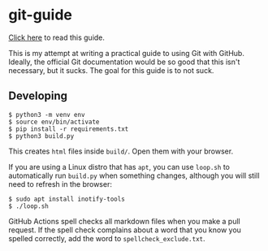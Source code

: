# git-guide

[Click here](https://akuli.github.io/git-guide/) to read this guide.

This is my attempt at writing a practical guide to using Git with GitHub.
Ideally, the official Git documentation would be so good that this isn't necessary, but it sucks.
The goal for this guide is to not suck.


## Developing

```
$ python3 -m venv env
$ source env/bin/activate
$ pip install -r requirements.txt
$ python3 build.py
```

This creates `html` files inside `build/`. Open them with your browser.

If you are using a Linux distro that has `apt`, you can use `loop.sh` to
automatically run `build.py` when something changes,
although you will still need to refresh in the browser:

```
$ sudo apt install inotify-tools
$ ./loop.sh
```

GitHub Actions spell checks all markdown files when you make a pull request.
If the spell check complains about a word that you know you spelled correctly,
add the word to `spellcheck_exclude.txt`.
